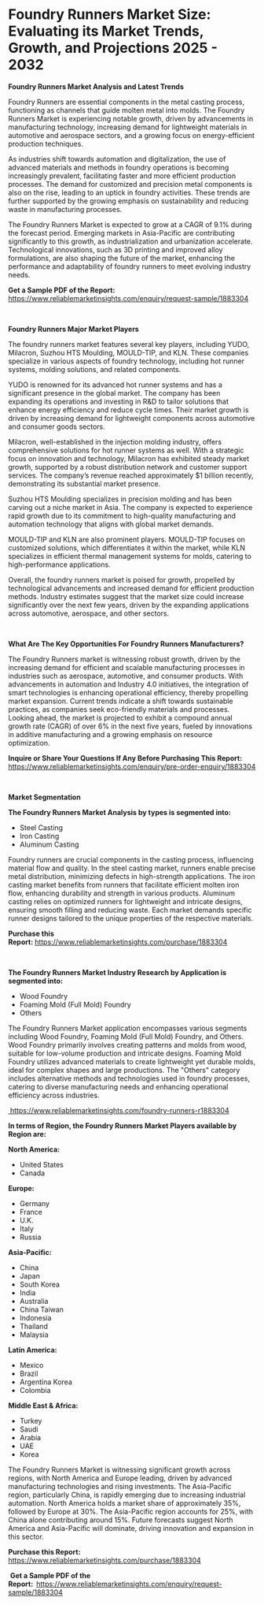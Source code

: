 <p><h1>Foundry Runners Market Size: Evaluating its Market Trends, Growth, and Projections 2025 - 2032</h1></p><p><strong>Foundry Runners Market Analysis and Latest Trends</strong></p>
<p><p>Foundry Runners are essential components in the metal casting process, functioning as channels that guide molten metal into molds. The Foundry Runners Market is experiencing notable growth, driven by advancements in manufacturing technology, increasing demand for lightweight materials in automotive and aerospace sectors, and a growing focus on energy-efficient production techniques. </p><p>As industries shift towards automation and digitalization, the use of advanced materials and methods in foundry operations is becoming increasingly prevalent, facilitating faster and more efficient production processes. The demand for customized and precision metal components is also on the rise, leading to an uptick in foundry activities. These trends are further supported by the growing emphasis on sustainability and reducing waste in manufacturing processes.</p><p>The Foundry Runners Market is expected to grow at a CAGR of 9.1% during the forecast period. Emerging markets in Asia-Pacific are contributing significantly to this growth, as industrialization and urbanization accelerate. Technological innovations, such as 3D printing and improved alloy formulations, are also shaping the future of the market, enhancing the performance and adaptability of foundry runners to meet evolving industry needs.</p></p>
<p><strong>Get a Sample PDF of the Report:&nbsp;</strong> <a href="https://www.reliablemarketinsights.com/enquiry/request-sample/1883304?utm_campaign=2609&utm_medium=2&utm_source=Github&utm_content=ia&utm_term=12042025&utm_id=foundry-runners">https://www.reliablemarketinsights.com/enquiry/request-sample/1883304</a></p>
<p>&nbsp;</p>
<p><strong>Foundry Runners Major Market Players</strong></p>
<p><p>The foundry runners market features several key players, including YUDO, Milacron, Suzhou HTS Moulding, MOULD-TIP, and KLN. These companies specialize in various aspects of foundry technology, including hot runner systems, molding solutions, and related components.</p><p>YUDO is renowned for its advanced hot runner systems and has a significant presence in the global market. The company has been expanding its operations and investing in R&D to tailor solutions that enhance energy efficiency and reduce cycle times. Their market growth is driven by increasing demand for lightweight components across automotive and consumer goods sectors.</p><p>Milacron, well-established in the injection molding industry, offers comprehensive solutions for hot runner systems as well. With a strategic focus on innovation and technology, Milacron has exhibited steady market growth, supported by a robust distribution network and customer support services. The company’s revenue reached approximately $1 billion recently, demonstrating its substantial market presence.</p><p>Suzhou HTS Moulding specializes in precision molding and has been carving out a niche market in Asia. The company is expected to experience rapid growth due to its commitment to high-quality manufacturing and automation technology that aligns with global market demands.</p><p>MOULD-TIP and KLN are also prominent players. MOULD-TIP focuses on customized solutions, which differentiates it within the market, while KLN specializes in efficient thermal management systems for molds, catering to high-performance applications.</p><p>Overall, the foundry runners market is poised for growth, propelled by technological advancements and increased demand for efficient production methods. Industry estimates suggest that the market size could increase significantly over the next few years, driven by the expanding applications across automotive, aerospace, and other sectors.</p></p>
<p>&nbsp;</p>
<p><strong>What Are The Key Opportunities For Foundry Runners Manufacturers?</strong></p>
<p><p>The Foundry Runners market is witnessing robust growth, driven by the increasing demand for efficient and scalable manufacturing processes in industries such as aerospace, automotive, and consumer products. With advancements in automation and Industry 4.0 initiatives, the integration of smart technologies is enhancing operational efficiency, thereby propelling market expansion. Current trends indicate a shift towards sustainable practices, as companies seek eco-friendly materials and processes. Looking ahead, the market is projected to exhibit a compound annual growth rate (CAGR) of over 6% in the next five years, fueled by innovations in additive manufacturing and a growing emphasis on resource optimization.</p></p>
<p><strong>Inquire or Share Your Questions If Any Before Purchasing This Report:</strong> <a href="https://www.reliablemarketinsights.com/enquiry/pre-order-enquiry/1883304?utm_campaign=2609&utm_medium=2&utm_source=Github&utm_content=ia&utm_term=12042025&utm_id=foundry-runners">https://www.reliablemarketinsights.com/enquiry/pre-order-enquiry/1883304</a></p>
<p>&nbsp;</p>
<p><strong>Market Segmentation</strong></p>
<p><strong>The Foundry Runners Market Analysis by types is segmented into:</strong></p>
<p><ul><li>Steel Casting</li><li>Iron Casting</li><li>Aluminum Casting</li></ul></p>
<p><p>Foundry runners are crucial components in the casting process, influencing material flow and quality. In the steel casting market, runners enable precise metal distribution, minimizing defects in high-strength applications. The iron casting market benefits from runners that facilitate efficient molten iron flow, enhancing durability and strength in various products. Aluminum casting relies on optimized runners for lightweight and intricate designs, ensuring smooth filling and reducing waste. Each market demands specific runner designs tailored to the unique properties of the respective materials.</p></p>
<p><strong>Purchase this Report:&nbsp;</strong><a href="https://www.reliablemarketinsights.com/purchase/1883304?utm_campaign=2609&utm_medium=2&utm_source=Github&utm_content=ia&utm_term=12042025&utm_id=foundry-runners">https://www.reliablemarketinsights.com/purchase/1883304</a></p>
<p>&nbsp;</p>
<p><strong>The Foundry Runners Market Industry Research by Application is segmented into:</strong></p>
<p><ul><li>Wood Foundry</li><li>Foaming Mold (Full Mold) Foundry</li><li>Others</li></ul></p>
<p><p>The Foundry Runners Market application encompasses various segments including Wood Foundry, Foaming Mold (Full Mold) Foundry, and Others. Wood Foundry primarily involves creating patterns and molds from wood, suitable for low-volume production and intricate designs. Foaming Mold Foundry utilizes advanced materials to create lightweight yet durable molds, ideal for complex shapes and large productions. The "Others" category includes alternative methods and technologies used in foundry processes, catering to diverse manufacturing needs and enhancing operational efficiency across industries.</p></p>
<p><a href="https://www.reliablemarketinsights.com/foundry-runners-r1883304?utm_campaign=2609&utm_medium=2&utm_source=Github&utm_content=ia&utm_term=12042025&utm_id=foundry-runners">&nbsp;https://www.reliablemarketinsights.com/foundry-runners-r1883304</a></p>
<p><strong>In terms of Region, the Foundry Runners Market Players available by Region are:</strong></p>
<p>
    <p> <strong> North America: </strong>
        <ul>
            <li>United States</li>
            <li>Canada</li>
        </ul>
        </p> 
    <p> <strong> Europe: </strong>
        <ul>
            <li>Germany</li>
            <li>France</li>
            <li>U.K.</li>
            <li>Italy</li>
            <li>Russia</li>
        </ul>
        </p> 
    <p> <strong> Asia-Pacific: </strong>
        <ul>
            <li>China</li>
            <li>Japan</li>
            <li>South Korea</li>
            <li>India</li>
            <li>Australia</li>
            <li>China Taiwan</li>
            <li>Indonesia</li>
            <li>Thailand</li>
            <li>Malaysia</li>
        </ul>
        </p> 
    <p> <strong> Latin America: </strong>
        <ul>
            <li>Mexico</li>
            <li>Brazil</li>
            <li>Argentina Korea</li>
            <li>Colombia</li>
        </ul>
        </p> 
    <p> <strong> Middle East & Africa: </strong>
        <ul>
            <li>Turkey</li>
            <li>Saudi</li>
            <li>Arabia</li>
            <li>UAE</li>
            <li>Korea</li>
        </ul>
    </p>
    </p>
<p><p>The Foundry Runners Market is witnessing significant growth across regions, with North America and Europe leading, driven by advanced manufacturing technologies and rising investments. The Asia-Pacific region, particularly China, is rapidly emerging due to increasing industrial automation. North America holds a market share of approximately 35%, followed by Europe at 30%. The Asia-Pacific region accounts for 25%, with China alone contributing around 15%. Future forecasts suggest North America and Asia-Pacific will dominate, driving innovation and expansion in this sector.</p></p>
<p><strong>Purchase this Report: </strong><a href="https://www.reliablemarketinsights.com/purchase/1883304?utm_campaign=2609&utm_medium=2&utm_source=Github&utm_content=ia&utm_term=12042025&utm_id=foundry-runners">https://www.reliablemarketinsights.com/purchase/1883304</a></p>
<p>&nbsp;<strong>Get a Sample PDF of the Report:&nbsp;&nbsp;</strong><a href="https://www.reliablemarketinsights.com/enquiry/request-sample/1883304?utm_campaign=2609&utm_medium=2&utm_source=Github&utm_content=ia&utm_term=12042025&utm_id=foundry-runners">https://www.reliablemarketinsights.com/enquiry/request-sample/1883304</a></p>
<p><strong></strong></p>
<p><p></p><p></p><p></p></p>